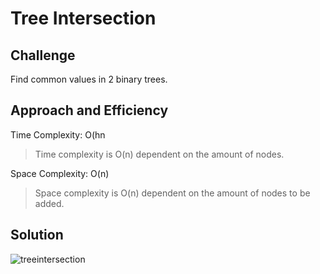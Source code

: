 # Tree Intersection

## Challenge
Find common values in 2 binary trees.

## Approach and Efficiency

Time Complexity: O(hn
> Time complexity is O(n) dependent on the amount of nodes.

Space Complexity: O(n)
> Space complexity is O(n) dependent on the amount of nodes to be added.

## Solution

![treeintersection](../../assets/treeinter.jpg)
